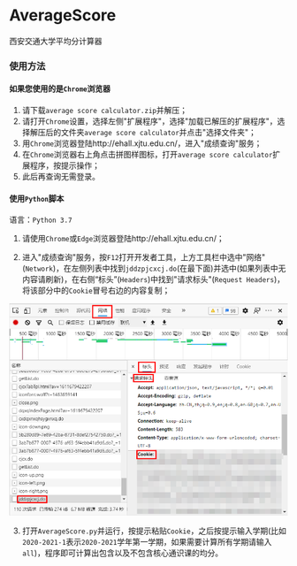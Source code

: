 # AverageScore
西安交通大学平均分计算器

### 使用方法

#### 如果您使用的是`Chrome`浏览器

1. 请下载`average score calculator.zip`并解压；
2. 请打开`Chrome`设置，选择左侧"扩展程序"，选择"加载已解压的扩展程序"，选择解压后的文件夹`average score calculator`并点击"选择文件夹"；
3. 用`Chrome`浏览器登陆http://ehall.xjtu.edu.cn/，进入"成绩查询"服务；
4. 在`Chrome`浏览器右上角点击拼图样图标，打开`average score calculator`扩展程序，按提示操作；
5. 此后再查询无需登录。

#### 使用`Python`脚本

语言：`Python 3.7`

1. 请使用`Chrome`或`Edge`浏览器登陆http://ehall.xjtu.edu.cn/；

2. 进入"成绩查询"服务，按`F12`打开开发者工具，上方工具栏中选中"网络"(`Network`)，在左侧列表中找到`jddzpjcxcj.do`(在最下面)并选中(如果列表中无内容请刷新)，在右侧“标头”(`Headers`)中找到"请求标头"(`Request Headers`)，将该部分中的`Cookie`冒号右边的内容复制；

![eg](https://github.com/lhh2001/AverageScore/raw/master/eg.png)

3. 打开`AverageScore.py`并运行，按提示粘贴`Cookie`，之后按提示输入学期(比如`2020-2021-1`表示`2020-2021`学年第一学期，如果需要计算所有学期请输入`all`)，程序即可计算出包含以及不包含核心通识课的均分。